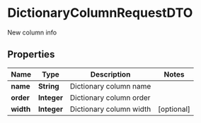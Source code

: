 

# DictionaryColumnRequestDTO

New column info

## Properties

| Name | Type | Description | Notes |
|------------ | ------------- | ------------- | -------------|
|**name** | **String** | Dictionary column name |  |
|**order** | **Integer** | Dictionary column order |  |
|**width** | **Integer** | Dictionary column width |  [optional] |



